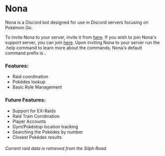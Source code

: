 # Nona
Nona is a Discord bot designed for use in Discord servers focusing on Pokémon Go.

To invite Nona to your server, invite it from [here](https://discord.com/api/oauth2/authorize?client_id=723364917973090357&permissions=470149200&scope=bot). If you wish to join Nona's support server, you can join [here](https://discord.gg/aUDxH6E). Upon inviting Nona to your server run the .help command to learn more about the commands. Nona's default command prefix is **.**

### Features:
* Raid coordination
* Pokédex lookup
* Basic Role Management

### Future Features:
* Support for EX-Raids
* Raid Train Corrdination
* Player Accounts
* Gym/Pokéstop location tracking
* Searching the Pokédex by number
* Closest Pokédex results

###### Current raid data is retrieved from the Silph Road.